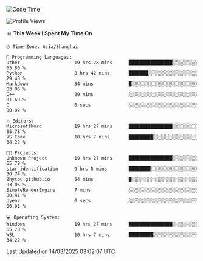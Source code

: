 <!--START_SECTION:waka-->
![Code Time](http://img.shields.io/badge/Code%20Time-2%2C392%20hrs%2046%20mins-blue)

![Profile Views](http://img.shields.io/badge/Profile%20Views-1-blue)

📊 **This Week I Spent My Time On** 

```text
🕑︎ Time Zone: Asia/Shanghai

💬 Programming Languages: 
Other                    19 hrs 28 mins      ████████████████░░░░░░░░░   65.80 % 
Python                   8 hrs 42 mins       ███████░░░░░░░░░░░░░░░░░░   29.40 % 
Markdown                 54 mins             █░░░░░░░░░░░░░░░░░░░░░░░░   03.06 % 
C++                      29 mins             ░░░░░░░░░░░░░░░░░░░░░░░░░   01.69 % 
C                        0 secs              ░░░░░░░░░░░░░░░░░░░░░░░░░   00.02 % 

🔥 Editors: 
MicrosoftWord            19 hrs 27 mins      ████████████████░░░░░░░░░   65.78 % 
VS Code                  10 hrs 7 mins       █████████░░░░░░░░░░░░░░░░   34.22 % 

🐱‍💻 Projects: 
Unknown Project          19 hrs 27 mins      ████████████████░░░░░░░░░   65.78 % 
star_identification      9 hrs 5 mins        ████████░░░░░░░░░░░░░░░░░   30.74 % 
Zhytou.github.io         54 mins             █░░░░░░░░░░░░░░░░░░░░░░░░   03.06 % 
SimpleRenderEngine       7 mins              ░░░░░░░░░░░░░░░░░░░░░░░░░   00.41 % 
pyenv                    0 secs              ░░░░░░░░░░░░░░░░░░░░░░░░░   00.01 % 

💻 Operating System: 
Windows                  19 hrs 27 mins      ████████████████░░░░░░░░░   65.78 % 
WSL                      10 hrs 7 mins       █████████░░░░░░░░░░░░░░░░   34.22 % 
```


 Last Updated on 14/03/2025 03:02:07 UTC
<!--END_SECTION:waka-->